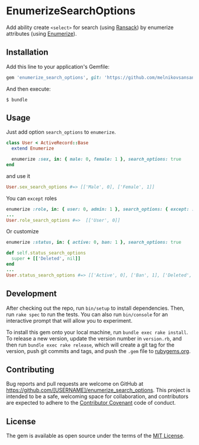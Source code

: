 # EnumerizeSearchOptions

Add ability create `<select>` for search (using [Ransack](https://github.com/activerecord-hackery/ransack)) by enumerize attributes (using [Enumerize](https://github.com/brainspec/enumerize)).
## Installation

Add this line to your application's Gemfile:

```ruby
gem 'enumerize_search_options', git: 'https://github.com/melnikovsansan/enumerize_search_options'
```

And then execute:

    $ bundle
## Usage
Just add option `search_options` to `enumerize`.
```ruby
class User < ActiveRecord::Base
  extend Enumerize

  enumerize :sex, in: { male: 0, female: 1 }, search_options: true
end
```
and use it
```ruby
User.sex_search_options #=> [['Male', 0], ['Female', 1]] 
```
You can `except` roles
```ruby
enumerize :role, in: { user: 0, admin: 1 }, search_options: { except: :admin }
...
User.role_search_options #=>  [['User', 0]]
```
Or customize
```ruby
enumerize :status, in: { active: 0, ban: 1 }, search_options: true

def self.status_search_options
  super + [['Deleted', nil]]
end
...
User.status_search_options #=> [['Active', 0], ['Ban', 1], ['Deleted', nil]]
```
## Development

After checking out the repo, run `bin/setup` to install dependencies. Then, run `rake spec` to run the tests. You can also run `bin/console` for an interactive prompt that will allow you to experiment.

To install this gem onto your local machine, run `bundle exec rake install`. To release a new version, update the version number in `version.rb`, and then run `bundle exec rake release`, which will create a git tag for the version, push git commits and tags, and push the `.gem` file to [rubygems.org](https://rubygems.org).

## Contributing

Bug reports and pull requests are welcome on GitHub at https://github.com/[USERNAME]/enumerize_search_options. This project is intended to be a safe, welcoming space for collaboration, and contributors are expected to adhere to the [Contributor Covenant](http://contributor-covenant.org) code of conduct.


## License

The gem is available as open source under the terms of the [MIT License](http://opensource.org/licenses/MIT).

